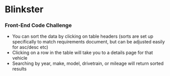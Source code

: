 # Blinkster
### Front-End Code Challenge

- You can sort the data by clicking on table headers (sorts are set up specifically to match requirements document, but can be adjusted easily for asc/desc etc)
- Clicking on a row in the table will take you to a details page for that vehicle
- Searching by year, make, model, drivetrain, or mileage will return sorted results